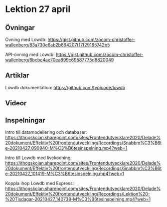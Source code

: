 # Lektion 27 april

## Övningar

Övning med Lowdb: https://gist.github.com/zocom-christoffer-wallenberg/83a730e6ab2b864207f17f29165742b5

API-övning med Lowdb: https://gist.github.com/zocom-christoffer-wallenberg/6bcbc4ae70ea899c69587775d6820049

## Artiklar

Lowdb dokumentation: https://github.com/typicode/lowdb

## Videor


## Inspelningar

Intro till datamodellering och databaser: https://ithogskolan.sharepoint.com/sites/Frontendutvecklare2020/Delade%20dokument/Effektiv%20frontendutveckling/Recordings/Snabbm%C3%B6te-20210427_090940-M%C3%B6tesinspelning.mp4?web=1

Intro till Lowdb med livekodning: https://ithogskolan.sharepoint.com/sites/Frontendutvecklare2020/Delade%20dokument/Effektiv%20frontendutveckling/Recordings/Snabbm%C3%B6te-20210427_101419-M%C3%B6tesinspelning.mp4?web=1

Koppla ihop Lowdb med Express: https://ithogskolan.sharepoint.com/sites/Frontendutvecklare2020/Delade%20dokument/Effektiv%20frontendutveckling/Recordings/Lektion%20-%20Tisdagar-20210427_140738-M%C3%B6tesinspelning.mp4?web=1